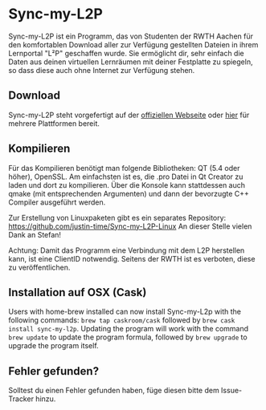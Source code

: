 ﻿Sync-my-L2P
===========

Sync-my-L2P ist ein Programm, das von Studenten der RWTH Aachen für den komfortablen Download aller zur Verfügung gestellten Dateien in ihrem Lernportal "L²P" geschaffen wurde. Sie ermöglicht dir, sehr einfach die Daten aus deinen virtuellen Lernräumen mit deiner Festplatte zu spiegeln, so dass diese auch ohne Internet zur Verfügung stehen.

Download
----------------
Sync-my-L2P steht vorgefertigt auf der [offiziellen Webseite](http://www.sync-my-l2p.de) oder [hier](https://github.com/Sync-my-L2P/Sync-my-L2P/releases/tag/latest) für mehrere Plattformen bereit. 


Kompilieren
----------------

Für das Kompilieren benötigt man folgende Bibliotheken: QT (5.4 oder höher), OpenSSL.
Am einfachsten ist es, die .pro Datei in Qt Creator zu laden und dort zu kompilieren. Über die Konsole kann stattdessen auch qmake (mit entsprechenden Argumenten) und dann der bevorzugte C++ Compiler ausgeführt werden.

Zur Erstellung von Linuxpaketen gibt es ein separates Repository: https://github.com/justin-time/Sync-my-L2P-Linux
An dieser Stelle vielen Dank an Stefan!

Achtung: Damit das Programm eine Verbindung mit dem L2P herstellen kann, ist eine ClientID notwendig. Seitens der RWTH ist es verboten, diese zu veröffentlichen.

Installation auf OSX (Cask)
----------------
Users with home-brew installed can now install Sync-my-L2p with the following commands:
`brew tap caskroom/cask` followed by `brew cask install sync-my-l2p`. Updating the program will work with the command `brew update` to update the program formula, followed by `brew upgrade` to upgrade the program itself.


Fehler gefunden?
----------------

Solltest du einen Fehler gefunden haben, füge diesen bitte dem Issue-Tracker hinzu.
